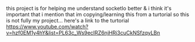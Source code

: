 this project is for helping me understand socketIo better 
& i think it's important that i mention that im copying/learning this from
a turtorial so this is not fully my project...
here's a link to the turtorial https://www.youtube.com/watch?v=hzf0EM1y4hY&list=PL63c_Ws9ecIRZ6njHRi3cuCkNSfzqyLBn
